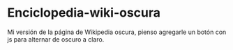 # Enciclopedia-wiki-oscura
Mi versión de la página de Wikipedia oscura, pienso agregarle un botón con js para alternar de oscuro a claro.
